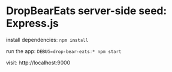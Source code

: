 # DropBearEats server-side seed: Express.js

install dependencies:
`npm install`

run the app:
`DEBUG=drop-bear-eats:* npm start`

visit:
http://localhost:9000
